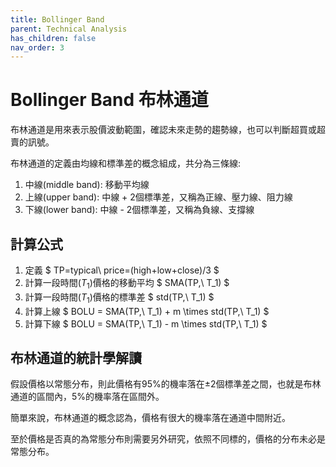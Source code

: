 ```yaml
---
title: Bollinger Band
parent: Technical Analysis
has_children: false
nav_order: 3
---
```


# Bollinger Band 布林通道

布林通道是用來表示股價波動範圍，確認未來走勢的趨勢線，也可以判斷超買或超賣的訊號。  

布林通道的定義由均線和標準差的概念組成，共分為三條線:  
1. 中線(middle band): 移動平均線  
2. 上線(upper band): 中線 + 2個標準差，又稱為正線、壓力線、阻力線  
3. 下線(lower band): 中線 - 2個標準差，又稱為負線、支撐線  

## 計算公式  

1. 定義 $ TP=typical\ price=(high+low+close)/3 $  
2. 計算一段時間($T_1$)價格的移動平均 $ SMA(TP,\ T_1) $  
3. 計算一段時間($T_1$)價格的標準差 $ std(TP,\ T_1) $  
4. 計算上線 $ BOLU = SMA(TP,\ T_1) + m \times  std(TP,\ T_1) $  
5. 計算下線 $ BOLU = SMA(TP,\ T_1) - m \times  std(TP,\ T_1) $  

## 布林通道的統計學解讀  

假設價格以常態分布，則此價格有95%的機率落在$\pm2$個標準差之間，也就是布林通道的區間內，5%的機率落在區間外。  

簡單來說，布林通道的概念認為，價格有很大的機率落在通道中間附近。  

至於價格是否真的為常態分布則需要另外研究，依照不同標的，價格的分布未必是常態分布。